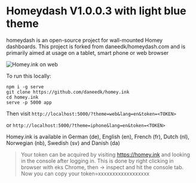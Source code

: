 # Homeydash V1.0.0.3 with light blue theme

homeydash is an open-source project for wall-mounted Homey dashboards.
This project is forked from daneedk/homeydash.com and is primarily aimed at usage on a tablet, smart phone or web browser

![Homey.ink on web](http://hjemmefest.ddns.net/Sider/shared/web.png)

To run this locally:

```
npm i -g serve
git clone https://github.com/daneedk/homey.ink
cd homey.ink
serve -p 5000 app
```

Then visit `http://localhost:5000/?theme=web&lang=en&token=<TOKEN>`

or `http://localhost:5000/?theme=iphone&lang=en&token=<TOKEN>`

Homey.ink is available in German (de), English (en), French (fr), Dutch (nl), Norwegian (nb), Swedish (sv) and Danish (da)

> Your token can be acquired by visiting https://homey.ink and looking in the console after logging in.
This is done by right clicking in browser with eks Chrome, then -> inspect and hit the console tab. 
Now you can copy your <token> token=xxxxxxxxxxxxxxxxxx
